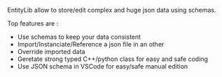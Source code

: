 EntityLib allow to store/edit complex and huge json data using schemas.

Top features are :
- Use schemas to keep your data consistent
- Import/Instanciate/Reference a json file in an other
- Override imported data
- Geretate strong typed C++/python class for easy and safe coding
- Use JSON schema in VSCode for easy/safe manual edition
